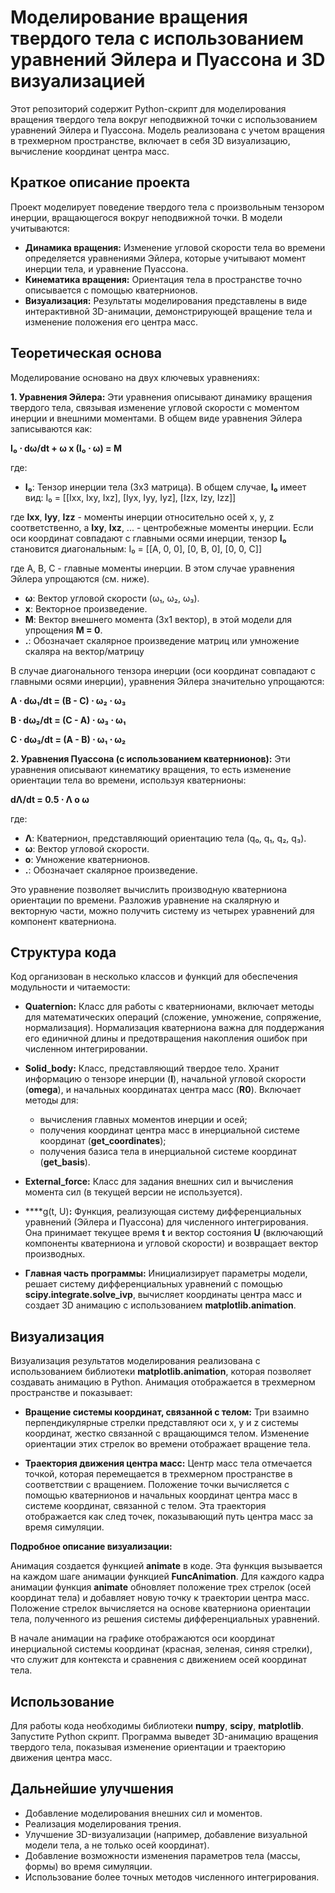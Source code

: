 # Моделирование вращения твердого тела с использованием уравнений Эйлера и Пуассона и 3D визуализацией

Этот репозиторий содержит Python-скрипт для моделирования вращения твердого тела вокруг неподвижной точки с использованием уравнений Эйлера и Пуассона. Модель реализована с учетом вращения в трехмерном пространстве, включает в себя 3D визуализацию, вычисление координат центра масс.

## Краткое описание проекта

Проект моделирует поведение твердого тела с произвольным тензором инерции, вращающегося вокруг неподвижной точки.  В модели учитываются:

* **Динамика вращения:**  Изменение угловой скорости тела во времени определяется уравнениями Эйлера, которые учитывают момент инерции тела, и уравнение Пуассона.
* **Кинематика вращения:** Ориентация тела в пространстве точно описывается с помощью кватернионов.
* **Визуализация:** Результаты моделирования представлены в виде интерактивной 3D-анимации, демонстрирующей вращение тела и изменение положения его центра масс.

## Теоретическая основа

Моделирование основано на двух ключевых уравнениях:

**1. Уравнения Эйлера:** Эти уравнения описывают динамику вращения твердого тела, связывая изменение угловой скорости с моментом инерции и внешними моментами.  В общем виде уравнения Эйлера записываются как:

**I₀ ⋅ dω/dt + ω x (I₀ ⋅ ω) = M**

где:

* **I₀**: Тензор инерции тела (3x3 матрица).  В общем случае,  **I₀**  имеет вид:
I₀ = [[Ixx, Ixy, Ixz], [Iyx, Iyy, Iyz], [Izx, Izy, Izz]]


где **Ixx**, **Iyy**, **Izz** - моменты инерции относительно осей x, y, z соответственно, а **Ixy**, **Ixz**, ... - центробежные моменты инерции.  Если оси координат совпадают с главными осями инерции, тензор **I₀** становится диагональным:
I₀ = [[A, 0, 0], [0, B, 0], [0, 0, C]]


где A, B, C - главные моменты инерции.  В этом случае уравнения Эйлера упрощаются (см. ниже).

* **ω**: Вектор угловой скорости (ω₁, ω₂, ω₃).
* **x**: Векторное произведение.
* **M**: Вектор внешнего момента (3x1 вектор), в этой модели для упрощения  **M = 0**.
* **.**: Обозначает скалярное произведение матриц или умножение скаляра на вектор/матрицу

В случае диагонального тензора инерции (оси координат совпадают с главными осями инерции), уравнения Эйлера значительно упрощаются:

**A ⋅ dω₁/dt = (B - C) ⋅ ω₂ ⋅ ω₃**

**B ⋅ dω₂/dt = (C - A) ⋅ ω₃ ⋅ ω₁**

**C ⋅ dω₃/dt = (A - B) ⋅ ω₁ ⋅ ω₂**

**2. Уравнения Пуассона (с использованием кватернионов):** Эти уравнения описывают кинематику вращения, то есть изменение ориентации тела во времени, используя кватернионы:

**dΛ/dt = 0.5 ⋅ Λ ο ω**

где:

* **Λ**: Кватернион, представляющий ориентацию тела (q₀, q₁, q₂, q₃).
* **ω**: Вектор угловой скорости.
* **ο**: Умножение кватернионов.
* **.**: Обозначает скалярное произведение.

Это уравнение позволяет вычислить производную кватерниона ориентации по времени.  Разложив уравнение на скалярную и векторную части, можно получить систему из четырех уравнений для компонент кватерниона.

## Структура кода

Код организован в несколько классов и функций для обеспечения модульности и читаемости:

* ****Quaternion**:** Класс для работы с кватернионами, включает методы для математических операций (сложение, умножение, сопряжение, нормализация).  Нормализация кватерниона важна для поддержания его единичной длины и предотвращения накопления ошибок при численном интегрировании.

* ****Solid_body**:** Класс, представляющий твердое тело.  Хранит информацию о тензоре инерции (**I**), начальной угловой скорости (**omega**), и начальных координатах центра масс (**R0**).  Включает методы для:
    * вычисления главных моментов инерции и осей;
    * получения координат центра масс в инерциальной системе координат (**get_coordinates**);
    * получения базиса тела в инерциальной системе координат (**get_basis**).

* ****External_force**:** Класс для задания внешних сил и вычисления момента сил (в текущей версии не используется).

* ****g(t, U)**:** Функция, реализующая систему дифференциальных уравнений (Эйлера и Пуассона) для численного интегрирования.  Она принимает текущее время **t** и вектор состояния **U** (включающий компоненты кватерниона и угловой скорости) и возвращает вектор производных.

* **Главная часть программы:** Инициализирует параметры модели, решает систему дифференциальных уравнений с помощью **scipy.integrate.solve_ivp**,  вычисляет координаты центра масс и создает 3D анимацию с использованием **matplotlib.animation**.

## Визуализация

Визуализация результатов моделирования реализована с использованием библиотеки **matplotlib.animation**, которая позволяет создавать анимацию в Python.  Анимация отображается в трехмерном пространстве и показывает:

* **Вращение системы координат, связанной с телом:**  Три взаимно перпендикулярные стрелки представляют оси x, y и z системы координат, жестко связанной с вращающимся телом.  Изменение ориентации этих стрелок во времени отображает вращение тела.

* **Траектория движения центра масс:**  Центр масс тела отмечается точкой, которая перемещается в трехмерном пространстве в соответствии с вращением.  Положение точки вычисляется с помощью кватернионов и начальных координат центра масс в системе координат, связанной с телом.  Эта траектория отображается как след точек, показывающий путь центра масс за время симуляции.

**Подробное описание визуализации:**

Анимация создается функцией **animate** в коде.  Эта функция вызывается на каждом шаге анимации функцией **FuncAnimation**.  Для каждого кадра анимации функция **animate** обновляет положение трех стрелок (осей координат тела) и добавляет новую точку к траектории центра масс.  Положение стрелок вычисляется на основе кватерниона ориентации тела, полученного из решения системы дифференциальных уравнений.

В начале анимации на графике отображаются оси координат инерциальной системы координат (красная, зеленая, синяя стрелки), что служит для контекста и сравнения с движением осей координат тела.

## Использование

Для работы кода необходимы библиотеки **numpy**, **scipy**, **matplotlib**. Запустите Python скрипт. Программа выведет 3D-анимацию вращения твердого тела, показывая изменение ориентации и траекторию движения центра масс.


## Дальнейшие улучшения

* Добавление моделирования внешних сил и моментов.
* Реализация моделирования трения.
* Улучшение 3D-визуализации (например, добавление визуальной модели тела, а не только осей координат).
* Добавление возможности изменения параметров тела (массы, формы) во время симуляции.
* Использование более точных методов численного интегрирования.
